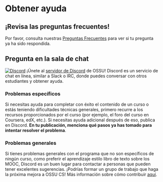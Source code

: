 # Obtener ayuda

## ¡Revisa las preguntas frecuentes!

Por favor, consulta nuestras [Preguntas Frecuentes](FAQ.md) para ver si tu pregunta ya ha sido respondida.

## Pregunta en la sala de chat

[![Discord](https://img.shields.io/discord/744385009028431943.svg?label=&logo=discord&logoColor=ffffff&color=7389D8&labelColor=6A7EC2)](https://discord.gg/5pUhfpX) ¡Únete al [servidor de Discord](https://discord.gg/5pUhfpX) de OSSU! Discord es un servicio de chat en línea, similar a Slack o IRC, donde puedes conversar con otros estudiantes y obtener ayuda.

### Problemas específicos

Si necesitas ayuda para completar con éxito el contenido de un curso o estás teniendo dificultades técnicas generales, primero recurre a los recursos proporcionados por el curso (por ejemplo, el foro del curso en Coursera, edX, etc.). Si necesitas ayuda adicional después de eso, publica en Discord. **En tu publicación, menciona qué pasos ya has tomado para intentar resolver el problema**.

### Problemas generales

Si tienes problemas generales con el programa que no son específicos de ningún curso, como preferir el aprendizaje estilo libro de texto sobre los MOOC, Discord es un buen lugar para contactar a personas que pueden tener excelentes sugerencias. ¡Podrías formar un grupo de trabajo que haga la próxima mejora a OSSU CS! Más información sobre cómo contribuir [aquí](CONTRIBUTING.md).

